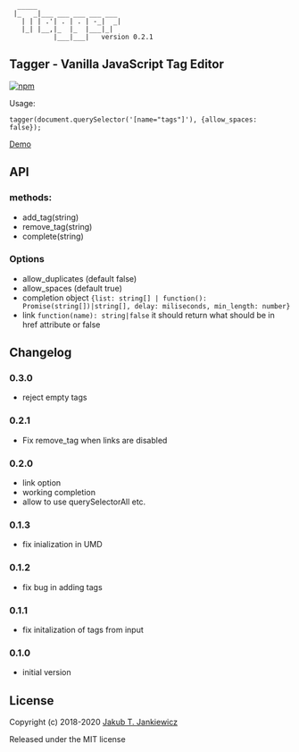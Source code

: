 ```
  _____
 |_   _|___ ___ ___ ___ ___
   | | | .'| . | . | -_|  _|
   |_| |__,|_  |_  |___|_|
           |___|___|   version 0.2.1
```
## Tagger - Vanilla JavaScript Tag Editor

[![npm](https://img.shields.io/badge/npm-0.2.1-blue.svg)](https://www.npmjs.com/package/@jcubic/tagger)

Usage:

```
tagger(document.querySelector('[name="tags"]'), {allow_spaces: false});
```

[Demo](https://codepen.io/jcubic/pen/YbYpqO)

## API

### methods:

* add_tag(string)
* remove_tag(string)
* complete(string)

### Options
* allow_duplicates (default false)
* allow_spaces (default true)
* completion object `{list: string[] | function(): Promise(string[])|string[], delay: miliseconds, min_length: number}`
* link `function(name): string|false` it should return what should be in href attribute or false


## Changelog
### 0.3.0
* reject empty tags
### 0.2.1
* Fix remove_tag when links are disabled
### 0.2.0
* link option
* working completion
* allow to use querySelectorAll etc.
### 0.1.3
* fix inialization in UMD
### 0.1.2
* fix bug in adding tags
### 0.1.1
* fix initalization of tags from input
### 0.1.0
* initial version

## License

Copyright (c) 2018-2020 [Jakub T. Jankiewicz](https://jcubic.pl/me)

Released under the MIT license
